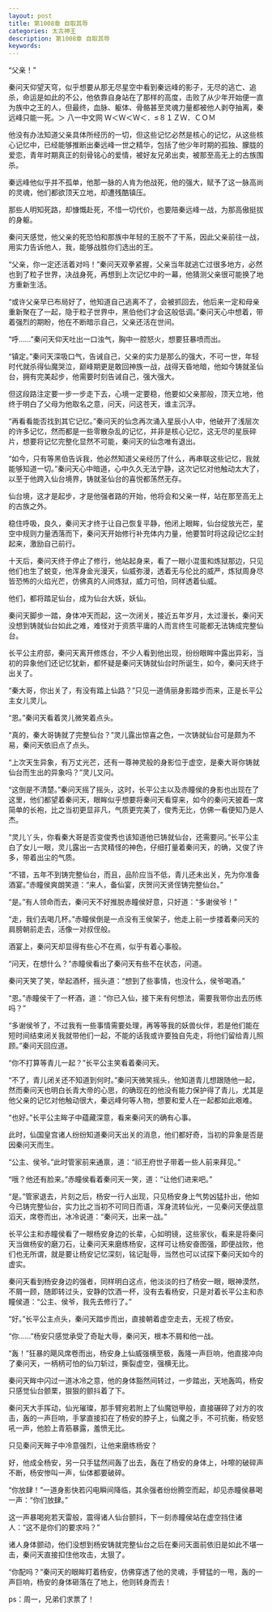 ```yaml
---
layout: post
title: 第1008章 自取其辱
categories: 太古神王
description: 第1008章 自取其辱
keywords:
---
```


“父亲！”

秦问天仰望天穹，似乎想要从那无尽星空中看到秦远峰的影子，无尽的逃亡、追杀，命运是如此的不公，他依靠自身站在了那样的高度，击败了从少年开始便一直为族中之王的人，但最终，血脉、躯体、骨骼甚至灵魂力量都被他人剥夺抽离，秦远峰只能一死。＞ 八一中文网 Ｗ＜Ｗ＜Ｗ＜．≤８１ＺＷ．ＣＯＭ

他没有办法知道父亲具体所经历的一切，但这些记忆必然是核心的记忆，从这些核心记忆中，已经能够推断出秦远峰一世之精华，包括了他少年时期的孤独、朦胧的爱恋，青年时期真正的刻骨铭心的爱情，被好友兄弟出卖，被那至高无上的古族围杀。

秦远峰他似乎并不孤单，他那一脉的人肯为他战死，他的强大，赋予了这一脉高尚的灵魂，他们都欲顶天立地，却遭残酷镇压。

那些人明知死路，却慷慨赴死，不惜一切代价，也要陪秦远峰一战，为那高傲挺拔的身躯。

秦问天感觉，他父亲的死恐怕和那族中年轻的王脱不了干系，因此父亲前往一战，用实力告诉他人，我，能够战胜你们选出的王。

“父亲，你一定还活着对吗！”秦问天双拳紧握，父亲当年就逃亡过很多地方，必然也到了粒子世界，决战身死，再想到上次记忆中的一幕，他猜测父亲很可能换了地方重新生活。

“或许父亲早已布局好了，他知道自己逃离不了，会被抓回去，他后来一定和母亲重新聚在了一起，隐于粒子世界中，黑伯他们才会这般低调。”秦问天心中想着，带着强烈的期盼，他在不断暗示自己，父亲还活在世间。

“呼……”秦问天仰天吐出一口浊气，胸中一腔怒火，想要狂暴喷而出。

“镇定。”秦问天深吸口气，告诫自己，父亲的实力是那么的强大，不可一世，年轻时代就杀得仙魔哭泣，巅峰期更是敢回神族一战，战得天昏地暗，他如今铸就圣仙台，拥有完美起步，他需要时刻告诫自己，强大强大。

但这段路注定要一步一步走下去，心境一定要稳，他要如父亲那般，顶天立地，他终于明白了父母为他取名之意，问天，问这苍天，谁主沉浮。

“再看看能否找到其它记忆。”秦问天的仙念再次涌入星辰小人中，他破开了浅层次的许多记忆，然而都是一些零散杂乱的记忆，并非是核心记忆，这无尽的星辰碎片，想要将记忆完整化显然不可能，秦问天的仙念唯有退出。

“如今，只有等黑伯告诉我，他必然知道父亲经历了什么，再串联这些记忆，我就能够知道一切。”秦问天心中暗道，心中久久无法宁静，这次记忆对他触动太大了，以至于他跨入仙台境界，铸就圣仙台的喜悦都荡然无存。

仙台境，这才是起步，才是他强者路的开始，他将会和父亲一样，站在那至高无上的古族之外。

稳住呼吸，良久，秦问天才终于让自己恢复平静，他闭上眼眸，仙台绽放光芒，星空中规则力量洒落而下，秦问天开始修行补充体内力量，他要暂时将这段记忆尘封起来，激励自己前行。

十天后，秦问天终于停止了修行，他站起身来，看了一眼小混蛋和炼狱那边，只见他们也生了蜕变，他浑身金光漫天，仙威弥漫，透着无与伦比的威严，炼狱周身尽皆恐怖的火焰光芒，仿佛真的人间炼狱，威力可怕，同样透着仙威。

他们，都将踏足仙台，成为仙台大妖，妖仙。

秦问天脚步一踏，身体冲天而起，这一次闭关，接近五年岁月，太过漫长，秦问天没想到铸就仙台如此之难，难怪对于资质平庸的人而言终生可能都无法铸成完整仙台。

长平公主府邸，秦问天离开修炼台，不少人看到他出现，纷纷眼眸中露出异彩，当初的异象他们还记忆犹新，都怀疑是秦问天铸就仙台时所诞生，如今，秦问天终于出关了。

“秦大哥，你出关了，有没有踏上仙路？”只见一道倩丽身影踏步而来，正是长平公主女儿灵儿。

“恩。”秦问天看着灵儿微笑着点头。

“真的，秦大哥铸就了完整仙台？”灵儿露出惊喜之色，一次铸就仙台可是颇为不易，秦问天依旧点了点头。

“上次天生异象，有万丈光芒，还有一尊神灵般的身影位于虚空，是秦大哥你铸就仙台而生出的异象吗？”灵儿又问。

“这倒是不清楚。”秦问天摇了摇头，这时，长平公主以及赤瞳侯的身影也出现在了这里，他们都望着秦问天，眼眸似乎想要将秦问天看穿来，如今的秦问天披着一席简单的长袍，比之当初更显非凡，气质更完美了，俊秀无比，仿佛一看便知乃是人杰。

“灵儿丫头，你看秦大哥是否变俊秀也该知道他已铸就仙台，还需要问。”长平公主白了女儿一眼，灵儿露出一古灵精怪的神色，仔细打量着秦问天，的确，又俊了许多，带着出尘的气质。

“不错，五年不到铸完整仙台，而且，品阶应当不低，青儿还未出关，先为你准备酒宴。”赤瞳侯爽朗笑道：“来人，备仙宴，庆贺问天贤侄铸完整仙台。”

“是。”有人领命而去，秦问天不好推脱赤瞳侯好意，只好道：“多谢侯爷！”

“走，我们去喝几杯。”赤瞳侯倒是一点没有王侯架子，他走上前一步搂着秦问天的肩膀朝前走去，活像一对叔侄般。

酒宴上，秦问天却显得有些心不在焉，似乎有着心事般。

“问天，在想什么？”赤瞳侯看出了秦问天有些不在状态，问道。

秦问天笑了笑，举起酒杯，摇头道：“想到了些事情，也没什么，侯爷喝酒。”

“恩。”赤瞳侯干了一杯酒，道：“你已入仙，接下来有何想法，需要我带你出去历练吗？”

“多谢侯爷了，不过我有一些事情需要处理，再等等我的妖兽伙伴，若是他们能在短时间结束闭关我就带他们一起，不能的话我或许要独自先走，将他们留给青儿照顾。”秦问天回应道。

“你不打算等青儿一起？”长平公主笑看着秦问天。

“不了，青儿闭关还不知道到何时。”秦问天微笑摇头，他知道青儿想跟随他一起，然而秦问天也明白长青大帝的心思，的确现在的他没有能力保护得了青儿，尤其是他父亲的记忆对他触动很大，秦远峰何等人物，想要和爱人在一起都如此艰难。

“也好。”长平公主眸子中蕴藏深意，看来秦问天的确有心事。

此时，仙国皇宫诸人纷纷知道秦问天出关的消息，他们都好奇，当初的异象是否是因秦问天而生。

“公主、侯爷。”此时管家前来通禀，道：“祁王府世子带着一些人前来拜见。”

“哦？他还有脸来。”赤瞳侯看着秦问天一笑，道：“让他们进来吧。”

“是。”管家退去，片刻之后，杨安一行人出现，只见杨安身上气势凶猛扑出，他如今已铸完整仙台，实力比之当初不可同日而语，浑身流转仙光，一见秦问天便战意滔天，席卷而出，冰冷说道：“秦问天，出来一战。”

长平公主和赤瞳侯看了一眼杨安身边的长辈，心如明镜，这些家伙，看来是将秦问天当做杨安的磨刀石，让秦问天来磨练杨安，这样可让杨安奋图强，即便战败，他们也无所谓，就是要让杨安记忆深刻，铭记耻辱，当然也可以试探下秦问天如今的虚实。

秦问天看到杨安身边的强者，同样明白这点，他淡淡的扫了杨安一眼，眼神漠然，不屑一顾，随即转过头，安静的饮酒一杯，没有去看杨安，只是对着长平公主和赤瞳侯道：“公主、侯爷，我先去修行了。”

“好。”长平公主点头，秦问天踏步而出，直接朝着虚空走去，无视了杨安。

“你……”杨安只感觉承受了奇耻大辱，秦问天，根本不屑和他一战。

“轰！”狂暴的飓风席卷而出，杨安身上仙威强横至极，轰隆一声巨响，他直接冲向了秦问天，一柄柄可怕的仙刀斩过，撕裂虚空，强横无比。

秦问天眸中闪过一道冰冷之意，他的身体豁然间转过，一步踏出，天地轰鸣，杨安只感觉仙台颤栗，狠狠的颤抖着了下。

秦问天大手挥动，仙光璀璨，那手臂宛若附上了仙魔铠甲般，直接碾碎了对方的攻击，轰的一声巨响，手掌直接扣在了杨安的脖子上，仙魔之手，不可抗衡，杨安怒吼一声，他脸上青筋暴露，羞愤无比。

只见秦问天眸子中冷意强烈，让他来磨练杨安？

好，他成全杨安，另一只手猛然间轰了出去，轰在了杨安的身体上，咔嚓的破碎声不断，杨安惨叫一声，仙体都要破碎。

“你放肆！”一道身影快若闪电瞬间降临，其余强者纷纷腾空而起，却见赤瞳侯暴喝一声：“你们放肆。”

这一声暴喝宛若天雷般，震得诸人仙台颤抖，下一刻赤瞳侯站在虚空挡住诸人：“这不是你们的要求吗？”

诸人身体颤动，他们没想到杨安铸就完整仙台之后在秦问天面前依旧是如此不堪一击，秦问天直接扣住他攻击，太狠了。

“你配吗？”秦问天的眼眸盯着杨安，仿佛穿透了他的灵魂，手臂猛的一甩，轰的一声巨响，杨安的身体砸落在了地上，他则转身而去！

ps：周一，兄弟们求票了！
